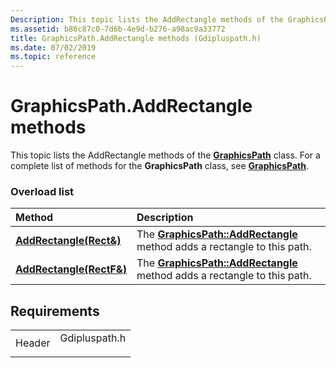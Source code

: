 ```yaml
---
Description: This topic lists the AddRectangle methods of the GraphicsPath class. For a complete list of methods for the GraphicsPath class, see GraphicsPath.
ms.assetid: b86c87c0-7d6b-4e9d-b276-a98ac9a33772
title: GraphicsPath.AddRectangle methods (Gdipluspath.h)
ms.date: 07/02/2019
ms.topic: reference
---
```


# GraphicsPath.AddRectangle methods

This topic lists the AddRectangle methods of the [**GraphicsPath**](/windows/win32/api/gdipluspath/nl-gdipluspath-graphicspath) class. For a complete list of methods for the **GraphicsPath** class, see [**GraphicsPath**](/windows/win32/api/gdipluspath/nl-gdipluspath-graphicspath).

### Overload list



| Method                                                                               | Description                                                                                                                                     |
|:-------------------------------------------------------------------------------------|:------------------------------------------------------------------------------------------------------------------------------------------------|
| [**AddRectangle(Rect&)**](/windows/win32/api/gdipluspath/nf-gdipluspath-graphicspath-addrectangle(inconstrect_))   | The [**GraphicsPath::AddRectangle**](/windows/win32/api/gdipluspath/nf-gdipluspath-graphicspath-addrectangle(inconstrect_)) method adds a rectangle to this path.<br/>  |
| [**AddRectangle(RectF&)**](/previous-versions//ms535592(v=vs.85)) | The [**GraphicsPath::AddRectangle**](/previous-versions//ms535592(v=vs.85)) method adds a rectangle to this path.<br/> |



## Requirements



|                   |                                                                                          |
|-------------------|------------------------------------------------------------------------------------------|
| Header<br/> | <dl> <dt>Gdipluspath.h</dt> </dl> |



 

 